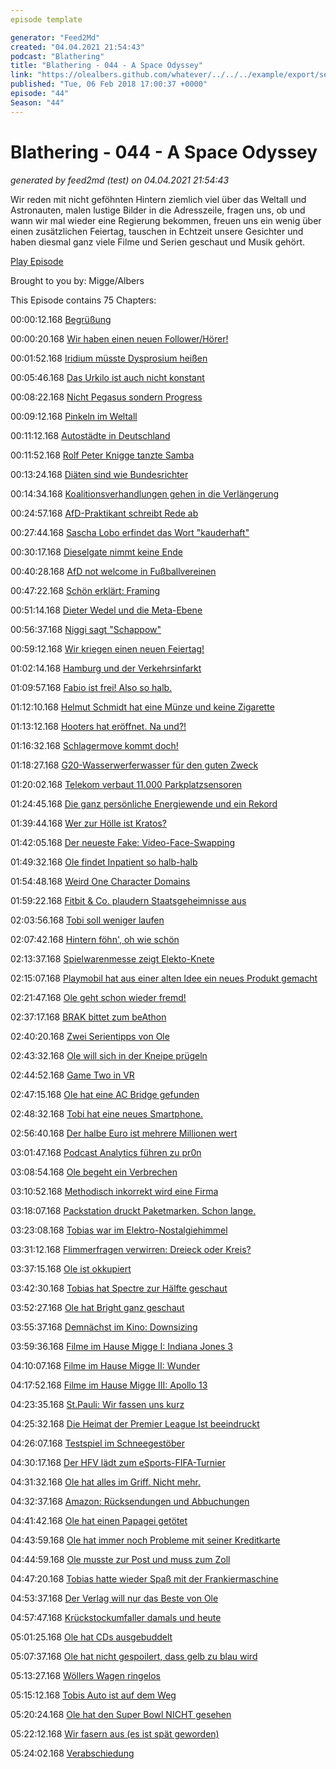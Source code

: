 ```yaml
---
episode template

generator: "Feed2Md"
created: "04.04.2021 21:54:43"
podcast: "Blathering"
title: "Blathering - 044 - A Space Odyssey"
link: "https://olealbers.github.com/whatever/../../../example/export/seasons/3/2018/2/Blathering - 044 - A Space Odyssey.md"
published: "Tue, 06 Feb 2018 17:00:37 +0000"
episode: "44"
Season: "44"
---
```


# Blathering - 044 - A Space Odyssey
_generated by feed2md (test) on 04.04.2021 21:54:43_

Wir reden mit nicht geföhnten Hintern ziemlich viel über das Weltall und Astronauten, malen lustige Bilder in die Adresszeile, fragen uns, ob und wann wir mal wieder eine Regierung bekommen, freuen uns ein wenig über einen zusätzlichen Feiertag, tauschen in Echtzeit unsere Gesichter und haben diesmal ganz viele Filme und Serien geschaut und Musik gehört.

[Play Episode](https://www.blathering.de/podlove/file/411/s/feed/c/mp3/blathering_044.mp3)

Brought to you by: Migge/Albers

This Episode contains 75 Chapters:


00:00:12.168 [Begrüßung]()

00:00:20.168 [Wir haben einen neuen Follower/Hörer!](https://www.zerberus-racing.de/)

00:01:52.168 [Iridium müsste Dysprosium heißen](https://cre.fm/cre214-satellitentelefonie)

00:05:46.168 [Das Urkilo ist auch nicht konstant](https://www.youtube.com/watch?v=SmSJXC6_qQ8)

00:08:22.168 [Nicht Pegasus sondern Progress](https://de.wikipedia.org/wiki/Progress)

00:09:12.168 [Pinkeln im Weltall](https://gizmodo.com/we-chatted-with-an-astronaut-about-showering-farting-1794538749)

00:11:12.168 [Autostädte in Deutschland]()

00:11:52.168 [Rolf Peter Knigge tanzte Samba](https://www.youtube.com/watch?v=dt89hkzBYTY)

00:13:24.168 [Diäten sind wie Bundesrichter](https://www.bundestag.de/service/glossar/glossar/D/diaeten/245378)

00:14:34.168 [Koalitionsverhandlungen gehen in die Verlängerung](https://www.kuechenstud.io/lagedernation/2018/02/03/ldn085-koalitionsvertrag-familiennachzug-einkommensverteilung-pisa-test/?t=14:11,23:06)

00:24:57.168 [AfD-Praktikant schreibt Rede ab](https://netzpolitik.org/2018/karaoke-im-landtag-wie-ein-afd-politiker-einen-artikel-von-uns-als-seine-eigene-rede-verkaufte/)

00:27:44.168 [Sascha Lobo erfindet das Wort "kauderhaft"](http://www.spiegel.de/netzwelt/web/volker-kauder-und-die-digitalisierung-jahrelang-taub-gestellt-kolumne-a-1190731.html)

00:30:17.168 [Dieselgate nimmt keine Ende](http://www.spektrum.de/news/skandal-oder-normal/1536637)

00:40:28.168 [AfD not welcome in Fußballvereinen](http://www.sueddeutsche.de/sport/fussballvs-afd-in-den-fussballverein-darf-nicht-jeder-rein-1.3842853)

00:47:22.168 [Schön erklärt: Framing](https://www.volksverpetzer.de/hintergrund/framing-asyl-hartz4/)

00:51:14.168 [Dieter Wedel und die Meta-Ebene](http://www.zeit.de/kultur/film/2018-01/dieter-wedel-vorwuerfe-zeit-magazin-verjaehrung)

00:56:37.168 [Niggi sagt "Schappow"](https://twitter.com/tmigge/status/956527445318033409)

00:59:12.168 [Wir kriegen einen neuen Feiertag!](https://www.abendblatt.de/hamburg/article213255661/Neuer-Feiertag-fuer-Hamburg-Abstimmung-im-Fruehjahr-geplant.html)

01:02:14.168 [Hamburg und der Verkehrsinfarkt](https://www.mopo.de/hamburg/hilfe--mein-viertel-platzt--hamburg-droht-der-verkehrs-infarkt-29266136)

01:09:57.168 [Fabio ist frei! Also so halb.](https://daserste.ndr.de/panorama/aktuell/G20-Haftbefehl-gegen-Fabio-V-aufgehoben,gzwanzig360.html)

01:12:10.168 [Helmut Schmidt hat eine Münze und keine Zigarette](http://sz-magazin.sueddeutsche.de/texte/anzeigen/46792/Typisch-deutsche-Geste)

01:13:12.168 [Hooters hat eröffnet. Na und?!](https://www.abendblatt.de/hamburg/article213038903/Hooters-verschiebt-Eroeffnung-an-der-Reeperbahn-erneut.html)

01:16:32.168 [Schlagermove kommt doch!](https://www.abendblatt.de/hamburg/article213287181/Entscheidung-Der-Schlagermove-bleibt-in-Hamburg.html)

01:18:27.168 [G20-Wasserwerferwasser für den guten Zweck](https://twitter.com/stammtischphilo/status/956805518760333313)

01:20:02.168 [Telekom verbaut  11.000 Parkplatzsensoren](https://www.golem.de/news/hamburg-sensoren-melden-freie-parkplaetze-1801-132484.html)

01:24:45.168 [Die ganz persönliche Energiewende und ein Rekord](http://www.cleanelectric.de/ioniq-rekordfahrt/)

01:39:44.168 [Wer zur Hölle ist Kratos?](https://www.youtube.com/watch?v=jCB36uNrZ9I)

01:42:05.168 [Der neueste Fake: Video-Face-Swapping](https://www.youtube.com/watch?v=6gT1H4oSzok)

01:49:32.168 [Ole findet Inpatient so halb-halb](https://www.youtube.com/watch?v=93tAD709NdU)

01:54:48.168 [Weird One Character Domains](https://ツ.ws/search?byChar=%F0%9F%8E%99)

01:59:22.168 [Fitbit & Co. plaudern Staatsgeheimnisse aus](https://www.washingtonpost.com/world/a-map-showing-the-users-of-fitness-devices-lets-the-world-see-where-us-soldiers-are-and-what-they-are-doing/2018/01/28/86915662-0441-11e8-aa61-f3391373867e_story.html)

02:03:56.168 [Tobi soll weniger laufen](https://www.theguardian.com/lifeandstyle/shortcuts/2018/jan/31/is-it-time-to-ditch-the-fitbit)

02:07:42.168 [Hintern föhn', oh wie schön](https://www.welt.de/wirtschaft/article172540260/Toilette-mit-Gesaessdusche-Das-Ende-vom-Klopapier.html)

02:13:37.168 [Spielwarenmesse zeigt Elekto-Knete](https://video.golem.de/audio-video/20548/wochenrueckblick-kw-05-2018.html)

02:15:07.168 [Playmobil hat aus einer alten Idee ein neues Produkt gemacht](https://www.youtube.com/watch?v=7YWTtCsvgvg)

02:21:47.168 [Ole geht schon wieder fremd!](http://nutflix.de/)

02:37:17.168 [BRAK bittet zum beAthon](https://www.lto.de/recht/juristen/b/beathon-anwaltspostfach-noch-mehr-sicherheitsluecken-bea-client-e2ee-verschluesselung-staatliche-ueberwachung/)

02:40:20.168 [Zwei Serientipps von Ole](https://en.wikipedia.org/wiki/Comedians_in_Cars_Getting_Coffee)

02:43:32.168 [Ole will sich in der Kneipe prügeln](https://www.youtube.com/watch?v=G1s1CaMK7AM)

02:44:52.168 [Game Two in VR](https://www.youtube.com/watch?v=sZlpIOUWf4g)

02:47:15.168 [Ole hat eine AC Bridge gefunden](https://twitter.com/stammtischphilo/status/958829306129641473)

02:48:32.168 [Tobi hat eine neues Smartphone.](https://www.inside-handy.de/handys/huawei-p-smart)

02:56:40.168 [Der halbe Euro ist mehrere Millionen wert](http://www.manager-magazin.de/koepfe/50-cent-us-rapper-aus-versehen-bitcoin-millionaer-a-1189747.html)

03:01:47.168 [Podcast Analytics führen zu pr0n](https://twitter.com/tobybaier/status/959077702555795456)

03:08:54.168 [Ole begeht ein Verbrechen](https://plus.google.com/+OleAlbers/posts/5kFFYDcufoW)

03:10:52.168 [Methodisch inkorrekt wird eine Firma](http://minkorrekt.de/amazon-link/)

03:18:07.168 [Packstation druckt Paketmarken. Schon lange.](https://www.paketda.de/dhl/mobile-paketmarke.php)

03:23:08.168 [Tobias war im Elektro-Nostalgiehimmel](https://de.wikipedia.org/wiki/Karl_Bartos)

03:31:12.168 [Flimmerfragen verwirren: Dreieck oder Kreis?](http://ironman.wikia.com/wiki/Mark_VI)

03:37:15.168 [Ole ist okkupiert](https://plus.google.com/+OleAlbers/posts/baP6swz9cAJ)

03:42:30.168 [Tobias hat Spectre zur Hälfte geschaut](https://www.youtube.com/watch?v=ii5jR9uC1s0)

03:52:27.168 [Ole hat Bright ganz geschaut](https://www.youtube.com/watch?v=6EZCBSsBxko)

03:55:37.168 [Demnächst im Kino: Downsizing](https://de.wikipedia.org/wiki/Downsizing_(Film))

03:59:36.168 [Filme im Hause Migge I: Indiana Jones 3](https://www.instagram.com/p/Bef5rMAhqFH)

04:10:07.168 [Filme im Hause Migge II: Wunder](https://www.youtube.com/watch?v=CTUSWiG8Hfk)

04:17:52.168 [Filme im Hause Migge III: Apollo 13](https://www.instagram.com/p/BexV8FvhOdm)

04:23:35.168 [St.Pauli: Wir fassen uns kurz](https://www.stefangroenveld.de/2018/lautes-schweigen-am-millerntor/)

04:25:32.168 [Die Heimat der Premier League Ist beeindruckt](https://www.mirror.co.uk/sport/football/news/st-pauli-oozes-respect-pride-11947863)

04:26:07.168 [Testspiel im Schneegestöber](http://hurz.me/sy)

04:30:17.168 [Der HFV lädt zum eSports-FIFA-Turnier](http://www.hfv.de/artikel/2-hfv-esports-meisterschaft-fifa-18/)

04:31:32.168 [Ole hat alles im Griff. Nicht mehr.](https://www.youtube.com/watch?v=OFyfhZ6pKC0)

04:32:37.168 [Amazon: Rücksendungen und Abbuchungen](https://www.recht-freundlich.de/internetbetrug-online/falsche-abbuchung)

04:41:42.168 [Ole hat einen Papagei getötet](https://twitter.com/stammtischphilo/status/956863170739662849)

04:43:59.168 [Ole hat immer noch Probleme mit seiner Kreditkarte](https://www.dkb.de/)

04:44:59.168 [Ole musste zur Post und muss zum Zoll](http://www.hamburg.de/branchenbuch/hamburg/eintrag/10497794/)

04:47:20.168 [Tobias hatte wieder Spaß mit der Frankiermaschine](https://www.francotyp.de/)

04:53:37.168 [Der Verlag will nur das Beste von Ole](http://www.alstervergnügen.com/)

04:57:47.168 [Krückstockumfaller damals und heute](https://twitter.com/stammtischphilo/status/955483104847810561)

05:01:25.168 [Ole hat CDs ausgebuddelt](https://www.youtube.com/watch?v=kO6BtpIzIiM)

05:07:37.168 [Ole hat nicht gespoilert, dass gelb zu blau wird](https://twitter.com/HamburgAirport/status/960520278433583104)

05:13:27.168 [Wöllers Wagen ringelos](https://www.medienkorrespondenz.de/ansichten-sachen/artikel/um-himmels-willen-woellers-wagen-ringelos.html)

05:15:12.168 [Tobis Auto ist auf dem Weg](http://www.hyundai.de/Modelle/IONIQ.html)

05:20:24.168 [Ole hat den Super Bowl NICHT gesehen](https://www.snopes.com/eagles-respond-trumps-congratulatory-tweet-vulgarity/)

05:22:12.168 [Wir fasern aus (es ist spät geworden)](https://www.golftime.de/post/schummelt-er-oder-fake-news)

05:24:02.168 [Verabschiedung]()


